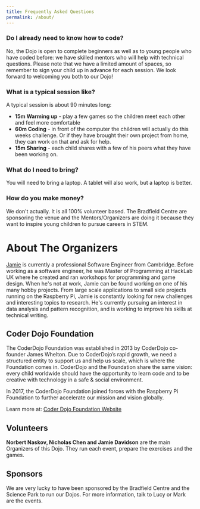```yaml
---
title: Frequently Asked Questions
permalink: /about/
---
```


### Do I already need to know how to code?

No, the Dojo is open to complete beginners as well as to young people who have coded before: we have skilled mentors who will help with technical questions. Please note that we have a limited amount of spaces, so remember to sign your child up in advance for each session. We look forward to welcoming you both to our Dojo!

### What is a typical session like?

A typical session is about 90 minutes long:

- **15m Warming up** - play a few games so the children meet each other and feel more comfortable
- **60m Coding** - in front of the computer the children will actually do this weeks challenge. Or if they have brought their own project from home, they can work on that and ask for help.
- **15m Sharing** - each child shares with a few of his peers what they have been working on.

### What do I need to bring?

You will need to bring a laptop. A tablet will also work, but a laptop is better.

### How do you make money?

We don't actually. It is all 100% volunteer based. The Bradfield Centre are sponsoring the venue and the Mentors/Organizers are doing it because they want to inspire young children to pursue careers in STEM.

# About The Organizers



[Jamie](https://github.com/JamieDavidson) is currently a professional Software Engineer from Cambridge. Before working as a software engineer, he was Master of Programming at HackLab UK where he created and ran workshops for programming and game design. When he's not at work, Jamie can be found working on one of his many hobby projects. From large scale applications to small side projects running on the Raspberry Pi, Jamie is constantly looking for new challenges and interesting topics to research. He's currently pursuing an interest in data analysis and pattern recognition, and is working to improve his skills at technical writing.



## Coder Dojo Foundation

The CoderDojo Foundation was established in 2013 by CoderDojo co-founder James Whelton. Due to CoderDojo’s rapid growth, we need a structured entity to support us and help us scale, which is where the Foundation comes in. CoderDojo and the Foundation share the same vision: every child worldwide should have the opportunity to learn code and to be creative with technology in a safe & social environment.

In 2017, the CoderDojo Foundation joined forces with the Raspberry Pi Foundation to further accelerate our mission and vision globally.

Learn more at: [Coder Dojo Foundation Website](https://coderdojo.com/foundation/)

## Volunteers

**Norbert Naskov, Nicholas Chen and Jamie Davidson** are the main Organizers of this Dojo. They run each event, prepare the exercises and the games.

## Sponsors

We are very lucky to have been sponsored by the Bradfield Centre and the Science Park to run our Dojos. For more information, talk to Lucy or Mark are the events.
